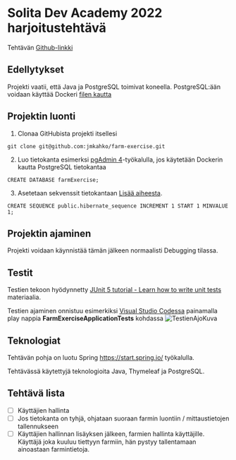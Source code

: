 # Solita Dev Academy 2022 harjoitustehtävä
Tehtävän [Github-linkki](https://github.com/solita/dev-academy-2022-exercise)


## Edellytykset
Projekti vaatii, että Java ja PostgreSQL toimivat koneella. PostgreSQL:ään voidaan käyttää Dockeri [filen kautta](https://github.com/jmkahko/farm-exercise/blob/main/Docker/docker-compose.yml) 


## Projektin luonti
1. Clonaa GitHubista projekti itsellesi
```
git clone git@github.com:jmkahko/farm-exercise.git
```

2. Luo tietokanta esimerksi [pgAdmin 4](http://localhost:5050/login?next=%2F)-työkalulla, jos käytetään Dockerin kautta PostgreSQL tietokantaa
```
CREATE DATABASE farmExercise;
```

3. Asetetaan sekvenssit tietokantaan [Lisää aiheesta](https://ntsim.uk/posts/how-to-use-hibernate-identifier-sequence-generators-properly).
```
CREATE SEQUENCE public.hibernate_sequence INCREMENT 1 START 1 MINVALUE 1;
```

## Projektin ajaminen
Projekti voidaan käynnistää tämän jälkeen normaalisti Debugging tilassa. 

## Testit
Testien tekoon hyödynnetty [JUnit 5 tutorial - Learn how to write unit tests](https://www.vogella.com/tutorials/JUnit/article.html) materiaalia.

Testien ajaminen onnistuu esimerkiksi [Visual Studio Codessa](https://code.visualstudio.com/) painamalla play nappia **FarmExerciseApplicationTests** kohdassa
![TestienAjoKuva](https://user-images.githubusercontent.com/18402605/149620510-13ab4efe-7542-4256-99a4-1e27e510603d.png)


## Teknologiat
Tehtävän pohja on luotu Spring https://start.spring.io/ työkalulla. 

Tehtävässä käytettyjä teknologioita Java, Thymeleaf ja PostgreSQL.

## Tehtävä lista
- [ ] Käyttäjien hallinta
- [ ] Jos tietokanta on tyhjä, ohjataan suoraan farmin luontiin / mittaustietojen tallennukseen
- [ ] Käyttäjien hallinnan lisäyksen jälkeen, farmien hallinta käyttäjille. Käyttäjä joka kuuluu tiettyyn farmiin, hän pystyy tallentamaan ainoastaan farmintietoja.
